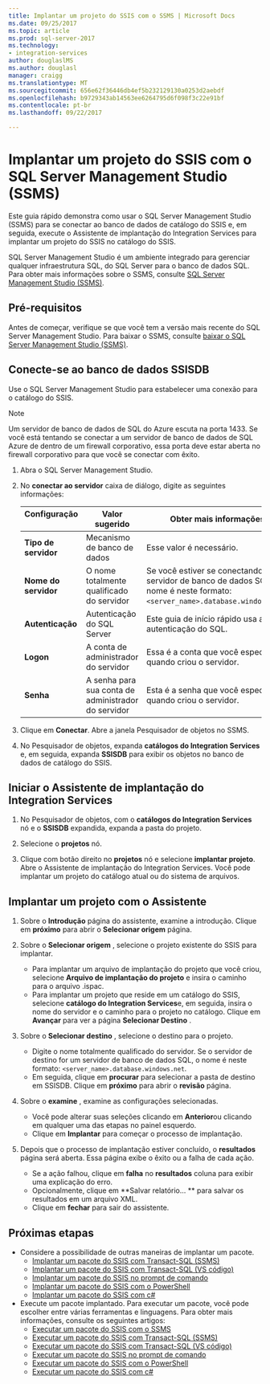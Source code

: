 ```yaml
---
title: Implantar um projeto do SSIS com o SSMS | Microsoft Docs
ms.date: 09/25/2017
ms.topic: article
ms.prod: sql-server-2017
ms.technology:
- integration-services
author: douglaslMS
ms.author: douglasl
manager: craigg
ms.translationtype: MT
ms.sourcegitcommit: 656e62f36446db4ef5b232129130a0253d2aebdf
ms.openlocfilehash: b9729343ab14563ee6264795d6f098f3c22e91bf
ms.contentlocale: pt-br
ms.lasthandoff: 09/22/2017

---
```

# <a name="deploy-an-ssis-project-with-sql-server-management-studio-ssms"></a>Implantar um projeto do SSIS com o SQL Server Management Studio (SSMS)
Este guia rápido demonstra como usar o SQL Server Management Studio (SSMS) para se conectar ao banco de dados de catálogo do SSIS e, em seguida, execute o Assistente de implantação do Integration Services para implantar um projeto do SSIS no catálogo do SSIS. 

SQL Server Management Studio é um ambiente integrado para gerenciar qualquer infraestrutura SQL, do SQL Server para o banco de dados SQL. Para obter mais informações sobre o SSMS, consulte [SQL Server Management Studio (SSMS)](../ssms/sql-server-management-studio-ssms.md).

## <a name="prerequisites"></a>Pré-requisitos

Antes de começar, verifique se que você tem a versão mais recente do SQL Server Management Studio. Para baixar o SSMS, consulte [baixar o SQL Server Management Studio (SSMS)](https://docs.microsoft.com/sql/ssms/download-sql-server-management-studio-ssms).

## <a name="connect-to-the-ssisdb-database"></a>Conecte-se ao banco de dados SSISDB

Use o SQL Server Management Studio para estabelecer uma conexão para o catálogo do SSIS. 

> [!NOTE]
> Um servidor de banco de dados de SQL do Azure escuta na porta 1433. Se você está tentando se conectar a um servidor de banco de dados de SQL Azure de dentro de um firewall corporativo, essa porta deve estar aberta no firewall corporativo para que você se conectar com êxito.

1. Abra o SQL Server Management Studio.

2. No **conectar ao servidor** caixa de diálogo, digite as seguintes informações:

   | Configuração       | Valor sugerido | Obter mais informações | 
   | ------------ | ------------------ | ------------------------------------------------- | 
   | **Tipo de servidor** | Mecanismo de banco de dados | Esse valor é necessário. |
   | **Nome do servidor** | O nome totalmente qualificado do servidor | Se você estiver se conectando a um servidor de banco de dados SQL, o nome é neste formato: `<server_name>.database.windows.net`. |
   | **Autenticação** | Autenticação do SQL Server | Este guia de início rápido usa a autenticação do SQL. |
   | **Logon** | A conta de administrador do servidor | Essa é a conta que você especificou quando criou o servidor. |
   | **Senha** | A senha para sua conta de administrador do servidor | Esta é a senha que você especificou quando criou o servidor. |

3. Clique em **Conectar**. Abre a janela Pesquisador de objetos no SSMS. 

4. No Pesquisador de objetos, expanda **catálogos do Integration Services** e, em seguida, expanda **SSISDB** para exibir os objetos no banco de dados de catálogo do SSIS.

## <a name="start-the-integration-services-deployment-wizard"></a>Iniciar o Assistente de implantação do Integration Services
1. No Pesquisador de objetos, com o **catálogos do Integration Services** nó e o **SSISDB** expandida, expanda a pasta do projeto.

2.  Selecione o **projetos** nó.

3.  Clique com botão direito no **projetos** nó e selecione **implantar projeto**. Abre o Assistente de implantação do Integration Services. Você pode implantar um projeto do catálogo atual ou do sistema de arquivos.

## <a name="deploy-a-project-with-the-wizard"></a>Implantar um projeto com o Assistente
1. Sobre o **Introdução** página do assistente, examine a introdução. Clique em **próximo** para abrir o **Selecionar origem** página.

2. Sobre o **Selecionar origem** , selecione o projeto existente do SSIS para implantar.
    -   Para implantar um arquivo de implantação do projeto que você criou, selecione **Arquivo de implantação do projeto** e insira o caminho para o arquivo .ispac.
    -   Para implantar um projeto que reside em um catálogo do SSIS, selecione **catálogo do Integration Services**e, em seguida, insira o nome do servidor e o caminho para o projeto no catálogo.
    Clique em **Avançar** para ver a página **Selecionar Destino** .
  
3.  Sobre o **Selecionar destino** , selecione o destino para o projeto.
    -   Digite o nome totalmente qualificado do servidor. Se o servidor de destino for um servidor de banco de dados SQL, o nome é neste formato: `<server_name>.database.windows.net`.
    -   Em seguida, clique em **procurar** para selecionar a pasta de destino em SSISDB.
    Clique em **próximo** para abrir o **revisão** página.  
  
4.  Sobre o **examine** , examine as configurações selecionadas.
    -   Você pode alterar suas seleções clicando em **Anterior**ou clicando em qualquer uma das etapas no painel esquerdo.
    -   Clique em **Implantar** para começar o processo de implantação.
  
5.  Depois que o processo de implantação estiver concluído, o **resultados** página será aberta. Essa página exibe o êxito ou a falha de cada ação.
    -   Se a ação falhou, clique em **falha** no **resultados** coluna para exibir uma explicação do erro.
    -   Opcionalmente, clique em **Salvar relatório... ** para salvar os resultados em um arquivo XML.
    -   Clique em **fechar** para sair do assistente.

## <a name="next-steps"></a>Próximas etapas
- Considere a possibilidade de outras maneiras de implantar um pacote.
    - [Implantar um pacote do SSIS com Transact-SQL (SSMS)](./ssis-quickstart-deploy-tsql-ssms.md)
    - [Implantar um pacote do SSIS com Transact-SQL (VS código)](ssis-quickstart-deploy-tsql-vscode.md)
    - [Implantar um pacote do SSIS no prompt de comando](./ssis-quickstart-deploy-cmdline.md)
    - [Implantar um pacote do SSIS com o PowerShell](ssis-quickstart-deploy-powershell.md)
    - [Implantar um pacote do SSIS com c#](./ssis-quickstart-deploy-dotnet.md) 
- Execute um pacote implantado. Para executar um pacote, você pode escolher entre várias ferramentas e linguagens. Para obter mais informações, consulte os seguintes artigos:
    - [Executar um pacote do SSIS com o SSMS](./ssis-quickstart-run-ssms.md)
    - [Executar um pacote do SSIS com Transact-SQL (SSMS)](./ssis-quickstart-run-tsql-ssms.md)
    - [Executar um pacote do SSIS com Transact-SQL (VS código)](ssis-quickstart-run-tsql-vscode.md)
    - [Executar um pacote do SSIS no prompt de comando](./ssis-quickstart-run-cmdline.md)
    - [Executar um pacote do SSIS com o PowerShell](ssis-quickstart-run-powershell.md)
    - [Executar um pacote do SSIS com c#](./ssis-quickstart-run-dotnet.md) 

